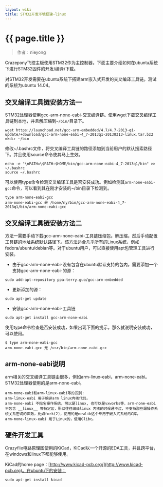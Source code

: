 ```yaml
---
layout: wiki
title: STM32开发环境搭建-linux
---
```


# {{ page.title }}

> 作者：nieyong

Crazepony飞控主板使用STM32作为主控制器，下面主要介绍如何在ubuntu系统下进行STM32固件的开发/编译/下载。

对STM32开发需要在ubuntu系统下搭建arm嵌入式开发的交叉编译工具链。测试的系统为ubuntu 14.04。

## 交叉编译工具链安装方法一
STM32处理器使用gcc-arm-none-eabi-交叉编译链。使用wget下载交叉编译工具链到本地，并且解压缩到`~/bin/`目录下。

~~~
wget https://launchpad.net/gcc-arm-embedded/4.7/4.7-2013-q1-update/+download/gcc-arm-none-eabi-4_7-2013q1-20130313-linux.tar.bz2
mkdir ~/bin
~~~

修改~/.bashrc文件，将交叉编译工具链的路径添加到当前用户的默认搜索路径下。并且使用source命令使其马上生效。

~~~
echo -e "\nPATH=\$PATH:$HOME/bin/gcc-arm-none-eabi-4_7-2013q1/bin" >> ~/.bashrc
source ~/.bashrc
~~~

可以使用type命令检测交叉编译工具是否安装成功。例如检测其`arm-none-eabi-gcc`命令，可以看到其在刚才安装的~/bin目录下检测到。

~~~
type arm-none-eabi-gcc
arm-none-eabi-gcc 是 /home/ny/bin/gcc-arm-none-eabi-4_7-2013q1/bin/arm-none-eabi-gcc
~~~

## 交叉编译工具链安装方法二
方法一需要手动下载gcc-arm-none-eabi-工具链压缩包，解压缩，然后手动配置工具链的地址系统默认路径下。该方法适合几乎所有的Linux系统，例如fedora/ubuntu/debian等。对于ubuntu用户，可以直接使用apt包管理工具进行安装。

* 由于gcc-arm-none-eabi-没有包含在ubuntu默认支持的包内，需要添加一个支持gcc-arm-none-eabi-的源：

~~~
sudo add-apt-repository ppa:terry.guo/gcc-arm-embedded
~~~

* 更新添加的源：

~~~
sudo apt-get update
~~~

* 安装gcc-arm-none-eabi-工具链

~~~
sudo apt-get install gcc-arm-none-eabi
~~~

使用type命令检查是否安装成功，如果出现下面的提示，那么就说明安装成功，可以使用。

~~~
$ type arm-none-eabi-gcc
arm-none-eabi-gcc 是 /usr/bin/arm-none-eabi-gcc
~~~

## arm-none-eabi说明
arm相关的交叉编译工具链由很多，例如arm-linux-eabi，arm-none-eabi。STM32处理器使用的是arm-none-eabi。

~~~
arm-none-eabi和arm-linux-eabi等的区别：
arm-linux-eabi 用于编译arm linux内核代码。
arm-none-eabi 不指名操作系统，可以是linux, 也可以是vxworks等，arm-none-eabi 不包含 __linux__ 等特定宏，所以往往编译linux 内核的时候通不过，不支持那些跟操作系统关系密切的函数，比如fork(2)，使用的是newlib这个专用于嵌入式系统的C库。
arm-none-linux-eabi 用于Linux的，使用Glibc。
~~~

## 硬件开发工具
Crazyflie电路原理图使用的KiCad，KiCad以一个开源的EDA工具，并且跨平台，在windows和linux下都能够使用。

KiCad的home page：[http://www.kicad-pcb.org/](http://www.kicad-pcb.org)。在ubuntu下的安装：

~~~
sudo apt-get install kicad
~~~
